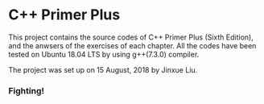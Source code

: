 <h1>C++ Primer Plus</h1>
This project contains the source codes of C++ Primer Plus (Sixth Edition), and the anwsers of the exercises of each chapter. All the codes have been tested on Ubuntu 18.04 LTS by using g++(7.3.0) compiler.

The project was set up on 15 August, 2018 by Jinxue Liu. 

<h3>Fighting!</h3>
